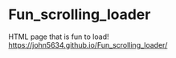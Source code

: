 # Fun_scrolling_loader
HTML page that is fun to load!
https://john5634.github.io/Fun_scrolling_loader/
